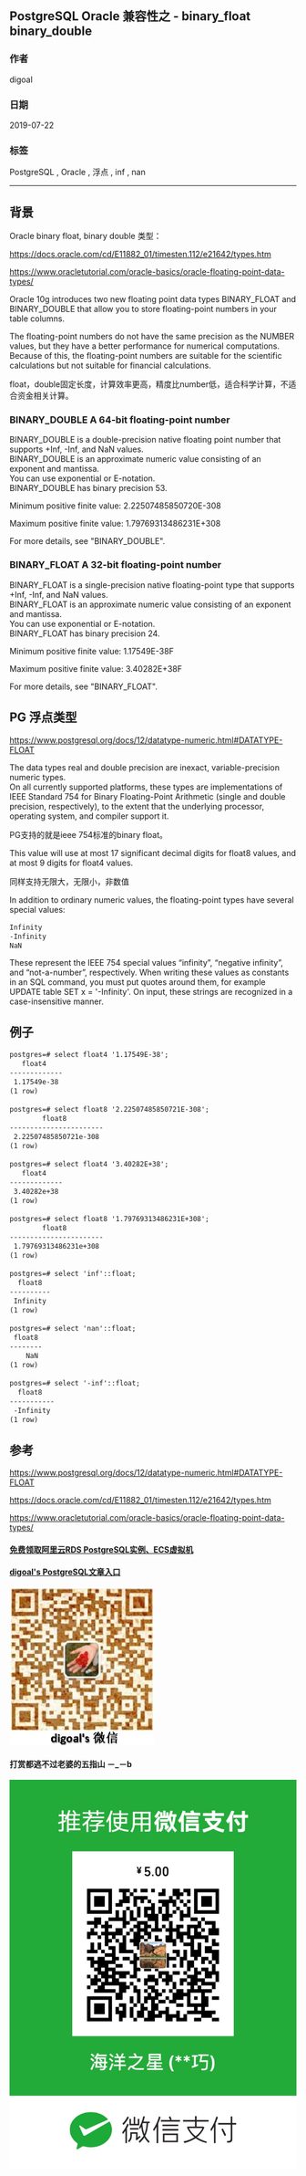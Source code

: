 ## PostgreSQL Oracle 兼容性之 - binary_float binary_double      
                                                                                                                                                        
### 作者                                                                                                                                                        
digoal                                                                                                                                                        
                                                                                                                                                        
### 日期                                                                                                                                                        
2019-07-22                                                                                                                                                         
                                                                                                                                                        
### 标签                                                                                                                                                        
PostgreSQL , Oracle , 浮点 , inf , nan      
                                                                       
----                                                                                                                                                  
                                                                                                                                                    
## 背景         
Oracle binary float, binary double 类型：  
  
https://docs.oracle.com/cd/E11882_01/timesten.112/e21642/types.htm  
  
https://www.oracletutorial.com/oracle-basics/oracle-floating-point-data-types/  
  
Oracle 10g introduces two new floating point data types BINARY_FLOAT and BINARY_DOUBLE that allow you to store floating-point numbers in your table columns.  
  
The floating-point numbers do not have the same precision as the NUMBER values, but they have a better performance for numerical computations.   
Because of this, the floating-point numbers are suitable for the scientific calculations but not suitable for financial calculations.  
  
float，double固定长度，计算效率更高，精度比number低，适合科学计算，不适合资金相关计算。  
  
### BINARY_DOUBLE A 64-bit floating-point number  
  
BINARY_DOUBLE is a double-precision native floating point number that supports +Inf, -Inf, and NaN values.   
BINARY_DOUBLE is an approximate numeric value consisting of an exponent and mantissa.   
You can use exponential or E-notation.   
BINARY_DOUBLE has binary precision 53.  
  
Minimum positive finite value: 2.22507485850720E-308  
  
Maximum positive finite value: 1.79769313486231E+308  
  
For more details, see "BINARY_DOUBLE".  
  
### BINARY_FLOAT A 32-bit floating-point number  
  
BINARY_FLOAT is a single-precision native floating-point type that supports +Inf, -Inf, and NaN values.   
BINARY_FLOAT is an approximate numeric value consisting of an exponent and mantissa.   
You can use exponential or E-notation.   
BINARY_FLOAT has binary precision 24.  
  
Minimum positive finite value: 1.17549E-38F  
  
Maximum positive finite value: 3.40282E+38F  
  
For more details, see "BINARY_FLOAT".  
  
## PG 浮点类型  
https://www.postgresql.org/docs/12/datatype-numeric.html#DATATYPE-FLOAT  
  
The data types real and double precision are inexact, variable-precision numeric types.   
On all currently supported platforms, these types are implementations of IEEE Standard 754 for Binary Floating-Point Arithmetic (single and double precision, respectively), to the extent that the underlying processor, operating system, and compiler support it.  
  
PG支持的就是ieee 754标准的binary float。  
  
This value will use at most 17 significant decimal digits for float8 values, and at most 9 digits for float4 values.  
  
同样支持无限大，无限小，非数值  
  
In addition to ordinary numeric values, the floating-point types have several special values:  
  
```  
Infinity  
-Infinity  
NaN  
```  
  
These represent the IEEE 754 special values “infinity”, “negative infinity”, and “not-a-number”, respectively. When writing these values as constants in an SQL command, you must put quotes around them, for example UPDATE table SET x = '-Infinity'. On input, these strings are recognized in a case-insensitive manner.  
  
## 例子  
  
```  
postgres=# select float4 '1.17549E-38';  
   float4      
-------------  
 1.17549e-38  
(1 row)  
  
postgres=# select float8 '2.22507485850721E-308';  
        float8           
-----------------------  
 2.22507485850721e-308  
(1 row)  
  
postgres=# select float4 '3.40282E+38';  
   float4      
-------------  
 3.40282e+38  
(1 row)  
  
postgres=# select float8 '1.79769313486231E+308';  
        float8           
-----------------------  
 1.79769313486231e+308  
(1 row)  
  
postgres=# select 'inf'::float;  
  float8    
----------  
 Infinity  
(1 row)  
  
postgres=# select 'nan'::float;  
 float8   
--------  
    NaN  
(1 row)  
  
postgres=# select '-inf'::float;  
  float8     
-----------  
 -Infinity  
(1 row)  
```  
  
## 参考  
https://www.postgresql.org/docs/12/datatype-numeric.html#DATATYPE-FLOAT  
  
https://docs.oracle.com/cd/E11882_01/timesten.112/e21642/types.htm  
  
https://www.oracletutorial.com/oracle-basics/oracle-floating-point-data-types/  
    
  
  
  
  
  
  
  
  
  
#### [免费领取阿里云RDS PostgreSQL实例、ECS虚拟机](https://free.aliyun.com/ "57258f76c37864c6e6d23383d05714ea")
  
  
#### [digoal's PostgreSQL文章入口](https://github.com/digoal/blog/blob/master/README.md "22709685feb7cab07d30f30387f0a9ae")
  
  
![digoal's weixin](../pic/digoal_weixin.jpg "f7ad92eeba24523fd47a6e1a0e691b59")
  
  
  
  
  
  
#### 打赏都逃不过老婆的五指山 －_－b  
![wife's weixin ds](../pic/wife_weixin_ds.jpg "acd5cce1a143ef1d6931b1956457bc9f")
  
